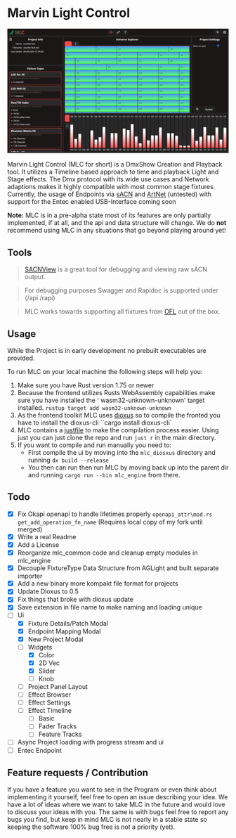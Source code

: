 # Marvin Light Control

![MLC](/images/mlc_configure_page.png)

Marvin Light Control (MLC for short) is a DmxShow Creation and Playback tool.
It utilizes a Timeline based approach to time and playback Light and Stage effects.
The Dmx protocol with its wide use cases and Network adaptions makes it highly compatible with most common stage
fixtures.
Currently, the usage of Endpoints
via [sACN](https://en.wikipedia.org/wiki/Architecture_for_Control_Networks#External_extensions)
and [ArtNet](https://art-net.org.uk/) (untested) with support for the Entec enabled USB-Interface coming soon

**Note:** MLC is in a pre-alpha state most of its features are only partially implemented, if at all, and the api and
data
structure will change.
We do **not** recommend using MLC in any situations that go beyond playing around yet!

## Tools

> [SACNView](https://sacnview.org/) is a great tool for debugging and viewing raw sACN output.

> For debugging purposes Swagger and Rapidoc is supported under (/api /rapi)

> MLC works towards supporting all fixtures from [OFL](https://open-fixture-library.org/) out of the box.

## Usage

While the Project is in early development no prebuilt executables are provided.

To run MLC on your local machine the following steps will help you:

1. Make sure you have Rust version 1.75 or newer
2. Because the frontend utilizes Rusts WebAssembly capabilities make sure you have installed the '
   wasm32-unknown-unknown' target installed.
   ``rustup target add wasm32-unknown-unknown``
3. As the frontend toolkit MLC uses [dioxus](https://dioxuslabs.com/) so to compile the fronted you have to install the
   dioxus-cli
   ``cargo install dioxus-cli`
4. MLC contains a [justfile](https://github.com/casey/just) to make the compilation process easier. Using just you can
   just clone the repo and run ``just r`` in the main directory.
5. If you want to compile and run manually you need to:
    - First compile the ui by moving into the ``mlc_diosxus`` directory and running `dx build --release`
    - You then can run then run MLC by moving back up into the parent dir and running ``cargo run --bin mlc_engine``
      from there.

## Todo

- [X] Fix Okapi openapi to handle lifetimes properly `openapi_attr\mod.rs get_add_operation_fn_name` (Requires local
  copy of my fork until merged)
- [X] Write a real Readme
- [X] Add a License
- [X] Reorganize mlc_common code and cleanup empty modules in mlc_engine
- [X] Decouple FixtureType Data Structure from AGLight and built separate importer
- [X] Add a new binary more kompakt file format for projects
- [X] Update Dioxus to 0.5
- [X] Fix things that broke with dioxus update
- [X] Save extension in file name to make naming and loading unique
- [ ] Ui
    - [X] Fixture Details/Patch Modal
    - [X] Endpoint Mapping Modal
    - [X] New Project Modal
    - [ ] Widgets
        - [X] Color
        - [X] 2D Vec
        - [X] Slider
        - [ ] Knob
    - [ ] Project Panel Layout
    - [ ] Effect Browser
    - [ ] Effect Settings
    - [ ] Effect Timeline
        - [ ] Basic
        - [ ] Fader Tracks
        - [ ] Feature Tracks
- [ ] Async Project loading with progress stream and ui
- [ ] Entec Endpoint

## Feature requests / Contribution

If you have a feature you want to see in the Program or even think about implementing it yourself, feel free to open an
issue describing your idea.
We have a lot of ideas where we want to take MLC in the future and would love to discuss your ideas with you.
The same is with bugs feel free to report any bugs you find, but keep in mind MLC is not nearly in a stable state so
keeping the software 100% bug free is not a priority (yet).
